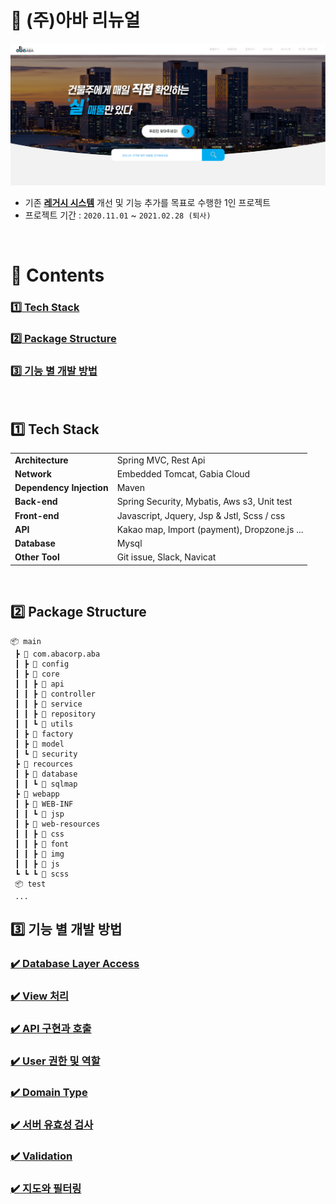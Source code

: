 [레거시 시스템]: https://abasystem.co.kr
[:heavy_check_mark: 로그인]: https://abasystem.co.kr

# :house_with_garden: (주)아바 리뉴얼

![img](/readme-resources/main_page.png)

- 기존 **[레거시 시스템][]** 개선 및 기능 추가를 목표로 수행한 1인 프로젝트
- 프로젝트 기간 : `2020.11.01` ~ `2021.02.28 (퇴사)`

<br>

# :green_book: Contents

### [:one: Tech Stack](#one-tech-stack) <br>
### [:two: Package Structure](#two-package-structure) <br>
### [:three: 기능 별 개발 방법](#three-기능-별-개발-방법) <br>

<br>

## :one: Tech Stack

<table class="tg">
<tbody>
<tr>
    <td><b>Architecture</b></td>
    <td>Spring MVC, Rest Api</td>
</tr>
<tr>
    <td><b>Network</b></td>
    <td>Embedded Tomcat, Gabia Cloud</td>
</tr>
<tr>
    <td><b>Dependency Injection</b></td>
    <td>Maven</td>
<tr>
    <td><b>Back-end</b></td>
    <td>Spring Security, Mybatis, Aws s3, Unit test</td>
</tr>
<tr>
    <td><b>Front-end</b></td>
    <td>Javascript, Jquery, Jsp & Jstl, Scss / css</td>
</tr>
<tr>
    <td><b>API</b></td>
    <td>Kakao map, Import (payment), Dropzone.js ...</td>
</tr>
<tr>
    <td><b>Database</b></td>
    <td>Mysql</td>
</tr>
<tr>
    <td><b>Other Tool</b></td>
    <td>Git issue, Slack, Navicat</td>
</tr>
</tbody>
</table>
<br>

## :two: Package Structure

```
📦 main
 ┣ 📂 com.abacorp.aba
 ┃ ┣ 📂 config
 ┃ ┣ 📂 core
 ┃ ┃ ┣ 📂 api
 ┃ ┃ ┣ 📂 controller
 ┃ ┃ ┣ 📂 service
 ┃ ┃ ┣ 📂 repository
 ┃ ┃ ┗ 📂 utils
 ┃ ┣ 📂 factory
 ┃ ┣ 📂 model
 ┃ ┗ 📂 security
 ┣ 📂 recources
 ┃ ┣ 📂 database
 ┃ ┃ ┗ 📂 sqlmap
 ┣ 📂 webapp
 ┃ ┣ 📂 WEB-INF
 ┃ ┃ ┗ 📂 jsp
 ┃ ┣ 📂 web-resources
 ┃ ┃ ┣ 📂 css
 ┃ ┃ ┣ 📂 font
 ┃ ┃ ┣ 📂 img
 ┃ ┃ ┣ 📂 js
 ┗ ┗ ┗ 📂 scss
 📦 test
 ...
```

## :three: 기능 별 개발 방법

### [:heavy_check_mark: Database Layer Access](https://github.com/woo-cher/aba-renewal/wiki/Database-Layer-Access) <br>

### [:heavy_check_mark: View 처리](https://github.com/woo-cher/aba-renewal/wiki/View-%EC%B2%98%EB%A6%AC) <br>

### [:heavy_check_mark: API 구현과 호출](https://github.com/woo-cher/aba-renewal/wiki/REST-API-%EB%B0%8F-%ED%98%B8%EC%B6%9C) <br>

### [:heavy_check_mark: User 권한 및 역할](https://github.com/woo-cher/aba-renewal/wiki/%EC%82%AC%EC%9A%A9%EC%9E%90-%EA%B6%8C%ED%95%9C-%EB%B0%8F-%EC%97%AD%ED%95%A0%EC%97%90-%EB%94%B0%EB%A5%B8-%ED%8E%98%EC%9D%B4%EC%A7%80-%EC%A0%91%EA%B7%BC-%EC%B2%98%EB%A6%AC)

### [:heavy_check_mark: Domain Type](https://github.com/woo-cher/aba-renewal/wiki/Domain-Type-%EB%B6%84%EB%A5%98) <br> 

### [:heavy_check_mark: 서버 유효성 검사](https://github.com/woo-cher/aba-renewal/wiki/%EC%84%9C%EB%B2%84-%EC%9C%A0%ED%9A%A8%EC%84%B1-%EA%B2%80%EC%82%AC) <br>

### [:heavy_check_mark: Validation](https://github.com/woo-cher/aba-renewal/wiki/Domain-Validation) <br>

### [:heavy_check_mark: 지도와 필터링](https://github.com/woo-cher/aba-renewal/wiki/%EC%A7%80%EB%8F%84%EC%99%80-%ED%95%84%ED%84%B0%EB%A7%81) <br>
